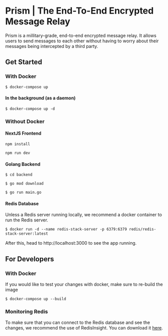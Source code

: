 # Prism | The End-To-End Encrypted Message Relay
Prism is a millitary-grade, end-to-end encrypted message relay. It allows users to send messages to each other without having to worry about their messages being intercepted by a third party.


## Get Started
### With Docker
```
$ docker-compose up
```

#### In the background (as a daemon)
```
$ docker-compose up -d 
```

### Without Docker
#### NextJS Frontend
```
npm install
```
```
npm run dev
```
#### Golang Backend
```
$ cd backend
```
```
$ go mod download
```
```
$ go run main.go
```
#### Redis Database
Unless a Redis server running locally, we recommend a docker container to run the Redis server.
```
$ docker run -d --name redis-stack-server -p 6379:6379 redis/redis-stack-server:latest
```

After this, head to http://localhost:3000 to see the app running.

## For Developers
### With Docker
If you would like to test your changes with docker, make sure to re-build the image
```
$ docker-compose up --build
```
### Monitoring Redis 
To make sure that you can connect to the Redis database and see the changes, we recommend the use of RedisInsight. You can download it [here](https://redislabs.com/redis-enterprise/redis-insight/).